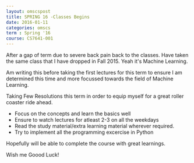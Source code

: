 ```yaml
---
layout: omscspost
title: SPRING 16 -Classes Begins
date: 2016-01-11
categories: omscs
term : Spring '16
course: CS7641-001
---
```


After a gap of term due to severe back pain back to the classes. Have taken the same class that I have dropped in Fall 2015. Yeah it's Machine Learning.

Am writing this before taking the first lectures for this term to ensure I am determined this time and more focussed towards the field of Machine Learning.


Taking Few Resolutions this term in order to equip myself for a great roller coaster ride ahead.

* Focus on the concepts and learn the basics well
* Ensure to watch lectures for atleast 2-3 on all the weekdays
* Read the study material/extra learning material wherever required.
* Try to implement all the programming excercise in Python

Hopefully will be able to complete the course with great learnings.

Wish me Goood Luck!


